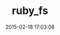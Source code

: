 ---
layout: post
title:  "ruby_fs"
repo:   "adhearsion/ruby_fs"
date:   2015-02-18 17:03:08
gemurl: https://github.com/adhearsion/ruby_fs
---